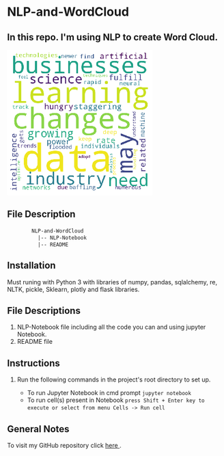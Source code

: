 # NLP-and-WordCloud
In this repo. I'm using NLP to create Word Cloud.
----------


![Screenshot of Web App](word_cloud.PNG)

## File Description
~~~~~~~
        NLP-and-WordCloud
          |-- NLP-Notebook
          |-- README
~~~~~~~
## Installation
Must runing with Python 3 with libraries of numpy, pandas, sqlalchemy, re, NLTK, pickle, Sklearn, plotly and flask libraries.


## File Descriptions
1. NLP-Notebook file including all the code you can and using jupyter Notebook.
2. README file

## Instructions
1. Run the following commands in the project's root directory to set up.

    - To run Jupyter Notebook in cmd prompt 
        `jupyter notebook`
    - To run cell(s) present in Notebook 
        `press Shift + Enter key to execute or select from menu Cells -> Run cell `

## General Notes

To  visit my GitHub repository click [ here ]("https://github.com/vijaypurohit322/NLP-and-WordCloud").


